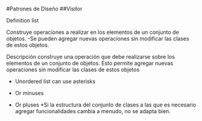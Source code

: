 #Patrones de Diseño
##Visitor
<dl>
  <dt>Definition list</dt>
</dl>  
Construye operaciones a realizar en los elementos de un conjunto de objetos.
-Se pueden agregar nuevas operaciones sin modificar las clases de estos objetos.

Descripción
construye una operación que debe realizarse sobre los elementos de un conjunto de objetos. Esto permite agregar nuevas operaciones sin modificar las clases de estos objetos
* Unordered list can use asterisks
- Or minuses
+ Or pluses
*Si la estructura del conjunto de clases a las que es necesario agregar funcionalidades cambia a menudo, no se adapta bien.

